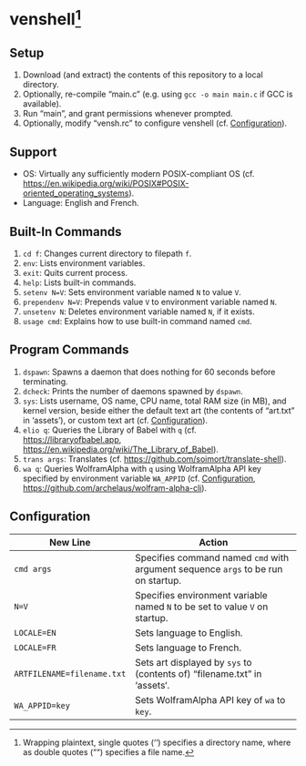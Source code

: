# venshell[^0]
## Setup
1. Download (and extract) the contents of this repository to a local directory.
2. Optionally, re-compile “main.c” (e.g. using `gcc -o main main.c` if GCC is available).
3. Run “main”, and grant permissions whenever prompted.
4. Optionally, modify “vensh.rc” to configure venshell (cf. [Configuration](#Configuration)).

## Support
- OS: Virtually any sufficiently modern POSIX-compliant OS (cf. https://en.wikipedia.org/wiki/POSIX#POSIX-oriented_operating_systems).
- Language: English and French.

## Built-In Commands
1. `cd f`: Changes current directory to filepath `f`.
2. `env`: Lists environment variables.
3. `exit`: Quits current process.
4. `help`: Lists built-in commands.
5. `setenv N=V`: Sets environment variable named `N` to value `V`.
6. `prependenv N=V`: Prepends value `V` to environment variable named `N`.
7. `unsetenv N`: Deletes environment variable named `N`, if it exists.
8. `usage cmd`: Explains how to use built-in command named `cmd`.

## Program Commands
1. `dspawn`: Spawns a daemon that does nothing for 60 seconds before terminating.
2. `dcheck`: Prints the number of daemons spawned by `dspawn`.
3. `sys`: Lists username, OS name, CPU name, total RAM size (in MB), and kernel version, beside either the default text art (the contents of “art.txt” in ‘assets’), or custom text art (cf. [Configuration](#Configuration)).
4. `elio q`: Queries the Library of Babel with `q` (cf. https://libraryofbabel.app, https://en.wikipedia.org/wiki/The_Library_of_Babel).
5. `trans args`: Translates (cf. https://github.com/soimort/translate-shell).
6. `wa q`: Queries WolframAlpha with `q` using WolframAlpha API key specified by environment variable `WA_APPID` (cf. [Configuration](#Configuration), https://github.com/archelaus/wolfram-alpha-cli).

## Configuration
| New Line                   | Action                                                                                |
| -------------------------- | ------------------------------------------------------------------------------------- |
| `cmd args`               | Specifies command named `cmd` with argument sequence `args` to be run on startup. |
| `N=V`                      | Specifies environment variable named `N` to be set to value `V` on startup.        |
| `LOCALE=EN`                | Sets language to English.                                                             |
| `LOCALE=FR`                | Sets language to French.                                                              |
| `ARTFILENAME=filename.txt` | Sets art displayed by `sys` to (contents of) “filename.txt” in ‘assets‘.                   |
| `WA_APPID=key`             | Sets WolframAlpha API key of `wa` to `key`.                                    |

[^0]: Wrapping plaintext, single quotes (‘‘) specifies a directory name, where as double quotes (““) specifies a file name.
